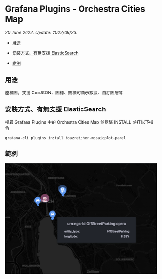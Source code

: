 # Grafana Plugins - Orchestra Cities Map

*20 June 2022. Update: 2022/06/23.*

* [用途](#use)

* [安裝方式、有無支援 ElasticSearch](#install)

* [範例](#example)

<h2 id="use">用途</h2>

座標圖。支援 GeoJSON、圖標、圖標可顯示數據、自訂圖層等

<h2 id="install">安裝方式、有無支援 ElasticSearch</h2>

搜尋 Grafana Plugins 中的 Orchestra Cities Map 並點擊 INSTALL 或打以下指令

    grafana-cli plugins install boazreicher-mosaicplot-panel

<h2 id="example">範例</h2>

![img](OrchestraCitiesMap.png)

